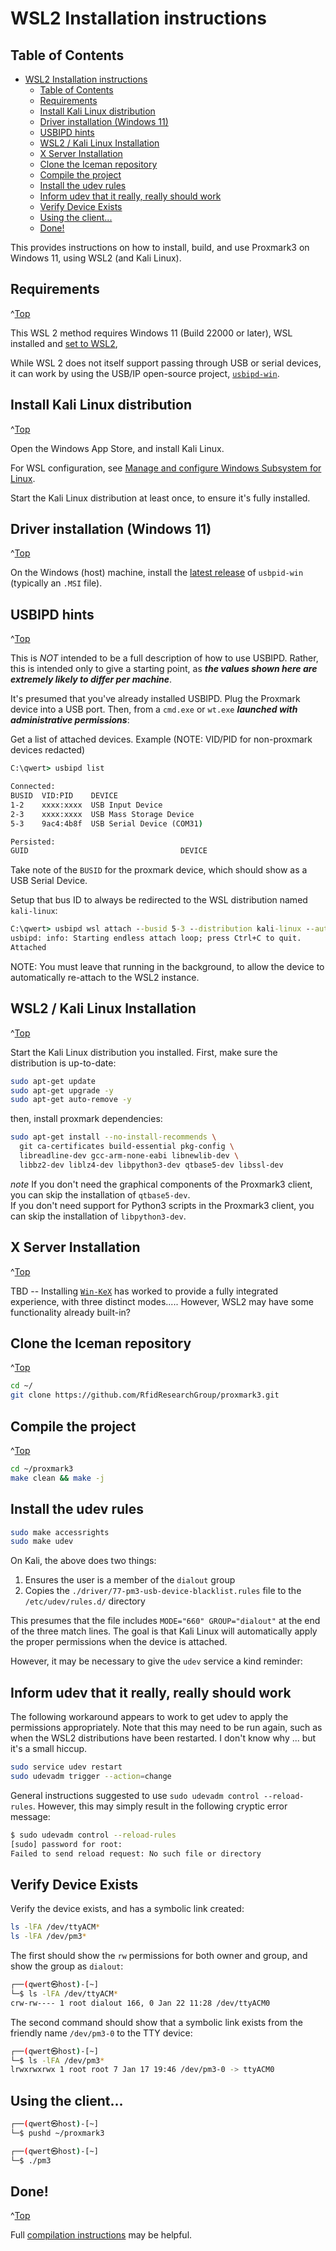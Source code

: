<a id="top"></a>

# WSL2 Installation instructions

## Table of Contents
- [WSL2 Installation instructions](#wsl2-installation-instructions)
  - [Table of Contents](#table-of-contents)
  - [Requirements](#requirements)
  - [Install Kali Linux distribution](#install-kali-linux-distribution)
  - [Driver installation (Windows 11)](#driver-installation-windows-11)
  - [USBIPD hints](#usbipd-hints)
  - [WSL2 / Kali Linux Installation](#wsl2--kali-linux-installation)
  - [X Server Installation](#x-server-installation)
  - [Clone the Iceman repository](#clone-the-iceman-repository)
  - [Compile the project](#compile-the-project)
  - [Install the udev rules](#install-the-udev-rules)
  - [Inform udev that it really, really should work](#inform-udev-that-it-really-really-should-work)
  - [Verify Device Exists](#verify-device-exists)
  - [Using the client...](#using-the-client)
  - [Done!](#done)

This provides instructions on how to install, build, and use Proxmark3
on Windows 11, using WSL2 (and Kali Linux).

## Requirements
^[Top](#top)

This WSL 2 method requires Windows 11 (Build 22000 or later),
WSL installed and [set to WSL2](https://learn.microsoft.com/en-us/windows/wsl/basic-commands#set-wsl-version-to-1-or-2),

While WSL 2 does not itself support passing through USB or
serial devices, it can work by using the USB/IP open-source
project, [`usbipd-win`](https://github.com/dorssel/usbipd-win).


## Install Kali Linux distribution
^[Top](#top)

Open the Windows App Store, and install Kali Linux.

For WSL configuration, see [Manage and configure Windows Subsystem for Linux](https://docs.microsoft.com/en-us/windows/wsl/wsl-config).

Start the Kali Linux distribution at least once, to ensure it's fully installed.

## Driver installation (Windows 11)
^[Top](#top)

On the Windows (host) machine, install the
[latest release](https://github.com/dorssel/usbipd-win/releases)
of `usbpid-win` (typically an `.MSI` file).

## USBIPD hints
^[Top](#top)

This is *NOT* intended to be a full description of how to use USBIPD.
Rather, this is intended only to give a starting point, as ***the values
shown here are extremely likely to differ per machine***.

It's presumed that you've already installed USBIPD.  Plug the Proxmark
device into a USB port.  Then, from a `cmd.exe` or `wt.exe` ***launched
with administrative permissions***:

Get a list of attached devices.  Example (NOTE: VID/PID for non-proxmark devices redacted)

```cmd
C:\qwert> usbipd list

Connected:
BUSID  VID:PID    DEVICE                                                        STATE
1-2    xxxx:xxxx  USB Input Device                                              Not shared
2-3    xxxx:xxxx  USB Mass Storage Device                                       Not shared
5-3    9ac4:4b8f  USB Serial Device (COM31)                                     Not shared

Persisted:
GUID                                  DEVICE
```

Take note of the `BUSID` for the proxmark device, which should show as a USB Serial Device.

Setup that bus ID to always be redirected to the WSL distribution named `kali-linux`:

```cmd
C:\qwert> usbipd wsl attach --busid 5-3 --distribution kali-linux --auto-attach
usbipd: info: Starting endless attach loop; press Ctrl+C to quit.
Attached
```

NOTE: You must leave that running in the background, to allow the device to automatically
re-attach to the WSL2 instance.



## WSL2 / Kali Linux Installation
^[Top](#top)

Start the Kali Linux distribution you installed.  First, make sure
the distribution is up-to-date:

```sh
sudo apt-get update
sudo apt-get upgrade -y
sudo apt-get auto-remove -y
```

then, install proxmark dependencies:

```sh
sudo apt-get install --no-install-recommends \
  git ca-certificates build-essential pkg-config \
  libreadline-dev gcc-arm-none-eabi libnewlib-dev \
  libbz2-dev liblz4-dev libpython3-dev qtbase5-dev libssl-dev
```

_note_
If you don't need the graphical components of the Proxmark3 client, you can skip the installation of `qtbase5-dev`.  
If you don't need support for Python3 scripts in the Proxmark3 client, you can skip the installation of `libpython3-dev`.

## X Server Installation
^[Top](#top)

TBD -- Installing [`Win-KeX`](https://www.kali.org/docs/wsl/win-kex/) has worked
to provide a fully integrated experience, with three distinct modes.....
However, WSL2 may have some functionality already built-in?

## Clone the Iceman repository
^[Top](#top)

```sh
cd ~/
git clone https://github.com/RfidResearchGroup/proxmark3.git
```

## Compile the project
^[Top](#top)

```sh
cd ~/proxmark3
make clean && make -j
```

## Install the udev rules

```sh
sudo make accessrights
sudo make udev
```

On Kali, the above does two things:
1. Ensures the user is a member of the `dialout` group
2. Copies the `./driver/77-pm3-usb-device-blacklist.rules` file to the `/etc/udev/rules.d/` directory

This presumes that the file includes `MODE="660" GROUP="dialout"` at the end of the three match lines.
The goal is that Kali Linux will automatically apply the proper permissions when the device is attached.

However, it may be necessary to give the `udev` service a kind reminder:

## Inform udev that it really, really should work

The following workaround appears to work to get udev to apply the permissions
appropriately.  Note that this may need to be run again, such as when the WSL2
distributions have been restarted.  I don't know why ... but it's a small hiccup.

```sh
sudo service udev restart
sudo udevadm trigger --action=change
```

General instructions suggested to use `sudo udevadm control --reload-rules`.  However,
this may simply result in the following cryptic error message:

```sh
$ sudo udevadm control --reload-rules
[sudo] password for root:
Failed to send reload request: No such file or directory
```

## Verify Device Exists

Verify the device exists, and has a symbolic link created:

```sh
ls -lFA /dev/ttyACM*
ls -lFA /dev/pm3*
```


The first should show the `rw` permissions for both owner
and group, and show the group as `dialout`:

```sh
┌──(qwert㉿host)-[~]
└─$ ls -lFA /dev/ttyACM*
crw-rw---- 1 root dialout 166, 0 Jan 22 11:28 /dev/ttyACM0
```

The second command should show that a symbolic link exists
from the friendly name `/dev/pm3-0` to the TTY device:

```sh
┌──(qwert㉿host)-[~]
└─$ ls -lFA /dev/pm3*
lrwxrwxrwx 1 root root 7 Jan 17 19:46 /dev/pm3-0 -> ttyACM0
```

## Using the client...

```sh
┌──(qwert㉿host)-[~]
└─$ pushd ~/proxmark3

┌──(qwert㉿host)-[~]
└─$ ./pm3
```

## Done!
^[Top](#top)

Full [compilation instructions](/doc/md/Use_of_Proxmark/0_Compilation-Instructions.md) may be helpful.

